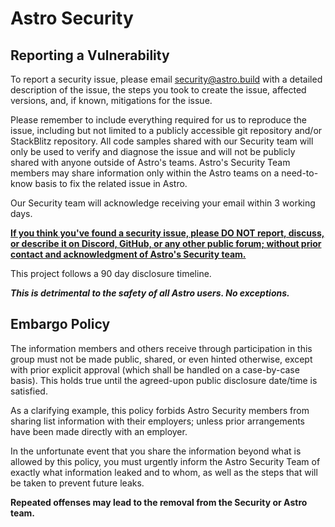 # Astro Security
## Reporting a Vulnerability
To report a security issue, please email security@astro.build with a detailed description of the issue, the steps you took to create the issue, affected versions, and, if known, mitigations for the issue.

Please remember to include everything required for us to reproduce the issue, including but not limited to a publicly accessible git repository and/or StackBlitz repository. All code samples shared with our Security team will only be used to verify and diagnose the issue and will not be publicly shared with anyone outside of Astro's teams. Astro's Security Team members may share information only within the Astro teams on a need-to-know basis to fix the related issue in Astro.

Our Security team will acknowledge receiving your email within 3 working days.

<ins>**If you think you've found a security issue, please DO NOT report, discuss, or describe it on Discord, GitHub, or any other public forum; without prior contact and acknowledgment of Astro's Security team.**<ins>

This project follows a 90 day disclosure timeline.

**_This is detrimental to the safety of all Astro users. No exceptions._**

## Embargo Policy
 The information members and others receive through participation in this group must not be made public, shared, or even hinted otherwise, except with prior explicit approval (which shall be handled on a case-by-case basis). This holds true until the agreed-upon public disclosure date/time is satisfied.

As a clarifying example, this policy forbids Astro Security members from sharing list information with their employers; unless prior arrangements have been made directly with an employer.

In the unfortunate event that you share the information beyond what is allowed by this policy, you must urgently inform the Astro Security Team of exactly what information leaked and to whom, as well as the steps that will be taken to prevent future leaks.

**Repeated offenses may lead to the removal from the Security or Astro team.**

